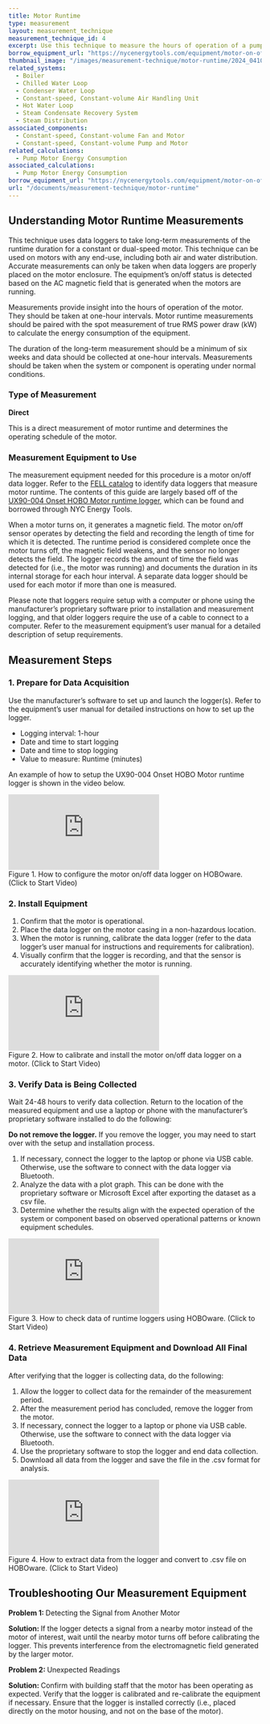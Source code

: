 ```yaml
---
title: Motor Runtime
type: measurement
layout: measurement_technique
measurement_technique_id: 4
excerpt: Use this technique to measure the hours of operation of a pump, fan or compressor motor with a data logger.
borrow_equipment_url: "https://nycenergytools.com/equipment/motor-on-off-logger-ux90-004/"
thumbnail_image: "/images/measurement-technique/motor-runtime/2024_0410_motor runtime MT_thumbnail.jpeg"
related_systems:
  - Boiler
  - Chilled Water Loop
  - Condenser Water Loop
  - Constant-speed, Constant-volume Air Handling Unit
  - Hot Water Loop
  - Steam Condensate Recovery System
  - Steam Distribution
associated_components:
  - Constant-speed, Constant-volume Fan and Motor
  - Constant-speed, Constant-volume Pump and Motor
related_calculations:
  - Pump Motor Energy Consumption
associated_calculations:
  - Pump Motor Energy Consumption
borrow_equipment_url: "https://nycenergytools.com/equipment/motor-on-off-logger-ux90-004/"
url: "/documents/measurement-technique/motor-runtime"
---
```


## Understanding Motor Runtime Measurements

This technique uses data loggers to take long-term measurements of the runtime duration for a constant or dual-speed motor. This technique can be used on motors with any end-use, including both air and water distribution. Accurate measurements can only be taken when data loggers are properly placed on the motor enclosure. The equipment’s on/off status is detected based on the AC magnetic field that is generated when the motors are running.

Measurements provide insight into the hours of operation of the motor. They should be taken at one-hour intervals. Motor runtime measurements should be paired with the spot measurement of true RMS power draw (kW) to calculate the energy consumption of the equipment. 

The duration of the long-term measurement should be a minimum of six weeks and data should be collected at one-hour intervals. Measurements should be taken when the system or component is operating under normal conditions.

### Type of Measurement

<strong>Direct</strong>

This is a direct measurement of motor runtime and determines the operating schedule of the motor.

### Measurement Equipment to Use

The measurement equipment needed for this procedure is a motor on/off data logger. Refer to the [FELL catalog](https://nycenergytools.com/equipment/) to identify data loggers that measure motor runtime. The contents of this guide are largely based off of the [UX90-004 Onset HOBO Motor runtime logger](https://nycenergytools.com/equipment/motor-on-off-logger-ux90-004/), which can be found and borrowed through NYC Energy Tools. 

When a motor turns on, it generates a magnetic field. The motor on/off sensor operates by detecting the field and recording the length of time for which it is detected. The runtime period is considered complete once the motor turns off, the magnetic field weakens, and the sensor no longer detects the field. The logger records the amount of time the field was detected for (i.e., the motor was running) and documents the duration in its internal storage for each hour interval. A separate data logger should be used for each motor if more than one is measured. 

Please note that loggers require setup with a computer or phone using the manufacturer’s proprietary software prior to installation and measurement logging, and that older loggers require the use of a cable to connect to a computer.  Refer to the measurement equipment’s user manual for a detailed description of setup requirements.

## Measurement Steps

### 1. Prepare for Data Acquisition

Use the manufacturer’s software to set up and launch the logger(s). Refer to the equipment’s user manual for detailed instructions on how to set up the logger.

- Logging interval: 1-hour
- Date and time to start logging
- Date and time to stop logging
- Value to measure: Runtime (minutes)

An example of how to setup the UX90-004 Onset HOBO Motor runtime logger is shown in the video below.

<iframe class ="video" src="https://www.youtube.com/embed/J472dkp5D3g?si=vVdPlas5NFqchzyf" title="YouTube video player" frameborder="0" allow="accelerometer; autoplay; clipboard-write; encrypted-media; gyroscope; picture-in-picture; web-share" allowfullscreen></iframe>
<figcaption class="figure-caption text-left">Figure 1. How to configure the motor on/off data logger on HOBOware. (Click to Start Video)</figcaption>


### 2. Install Equipment

1. Confirm that the motor is operational.
2. Place the data logger on the motor casing in a non-hazardous location.
3. When the motor is running, calibrate the data logger (refer to the data logger’s user manual for instructions and requirements for calibration).
4. Visually confirm that the logger is recording, and that the sensor is accurately identifying whether the motor is running.

<iframe class ="video" src="https://www.youtube.com/embed/zQBLq7Wonqw?si=mIv92t7EOPY5994W" title="YouTube video player" frameborder="0" allow="accelerometer; autoplay; clipboard-write; encrypted-media; gyroscope; picture-in-picture; web-share" allowfullscreen></iframe>
<figcaption class="figure-caption text-left">Figure 2. How to calibrate and install the motor on/off data logger on a motor. (Click to Start Video)</figcaption>


### 3. Verify Data is Being Collected

Wait 24-48 hours to verify data collection. Return to the location of the measured equipment and use a laptop or phone with the manufacturer’s proprietary software installed to do the following:

<div class="alert alert-warning" role="alert">
  <b>Do not remove the logger.</b> If you remove the logger, you may need to start over with the setup and installation process.
</div>

1. If necessary, connect the logger to the laptop or phone via USB cable. Otherwise, use the software to connect with the data logger via Bluetooth. 
2. Analyze the data with a plot graph. This can be done with the proprietary software or Microsoft Excel after exporting the dataset as a csv file.
3. Determine whether the results align with the expected operation of the system or component based on observed operational patterns or known equipment schedules.

<iframe class ="video" src="https://www.youtube.com/embed/JkNpQ81sdcQ?si=VUmDNF8eaWuB45n8" title="YouTube video player" frameborder="0" allow="accelerometer; autoplay; clipboard-write; encrypted-media; gyroscope; picture-in-picture; web-share" allowfullscreen></iframe>
<figcaption class="figure-caption text-left">Figure 3. How to check data of runtime loggers using HOBOware. (Click to Start Video)</figcaption>


### 4. Retrieve Measurement Equipment and Download All Final Data

After verifying that the logger is collecting data, do the following:
1. Allow the logger to collect data for the remainder of the measurement period.
2. After the measurement period has concluded, remove the logger from the motor.
3. If necessary, connect the logger to a laptop or phone via USB cable. Otherwise, use the software to connect with the data logger via Bluetooth. 
4. Use the proprietary software to stop the logger and end data collection. 
5. Download all data from the logger and save the file in the .csv format for analysis.

<iframe class ="video" src="https://www.youtube.com/embed/M_ky5lMORBk?si=EmUoRsGYXoxIzaqr" title="YouTube video player" frameborder="0" allow="accelerometer; autoplay; clipboard-write; encrypted-media; gyroscope; picture-in-picture; web-share" allowfullscreen></iframe>
<figcaption class="figure-caption text-left">Figure 4. How to extract data from the logger and convert to .csv file on HOBOware. (Click to Start Video)</figcaption>

## Troubleshooting Our Measurement Equipment

<strong>Problem 1: </strong>Detecting the Signal from Another Motor

<div class="alert alert-warning" role="alert">
<strong>Solution: </strong>If the logger detects a signal from a nearby motor instead of the motor of interest, wait until the nearby motor turns off before calibrating the logger. This prevents interference from the electromagnetic field generated by the larger motor.
</div>

<strong>Problem 2: </strong>Unexpected Readings

<div class="alert alert-warning" role="alert">
<strong>Solution: </strong>Confirm with building staff that the motor has been operating as expected. Verify that the logger is calibrated and re-calibrate the equipment if necessary. Ensure that the logger is installed correctly (i.e., placed directly on the motor housing, and not on the base of the motor).
</div>